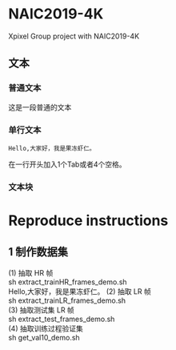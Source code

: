 # NAIC2019-4K
Xpixel Group project with NAIC2019-4K

文本
------
### 普通文本
这是一段普通的文本
### 单行文本
    Hello,大家好，我是果冻虾仁。
在一行开头加入1个Tab或者4个空格。
### 文本块

# Reproduce instructions
## 1 制作数据集
(1) 抽取 HR 帧  
    sh extract_trainHR_frames_demo.sh  
    Hello,大家好，我是果冻虾仁。
(2) 抽取 LR 帧  
    sh extract_trainLR_frames_demo.sh  
(3) 抽取测试集 LR 帧  
    sh extract_test_frames_demo.sh  
(4) 抽取训练过程验证集  
    sh get_val10_demo.sh  
